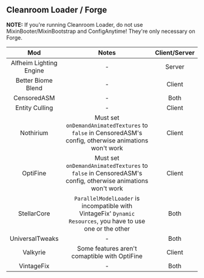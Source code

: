 ## Cleanroom Loader / Forge

**NOTE:** If you're running Cleanroom Loader, do not use MixinBooter/MixinBootstrap and ConfigAnytime! They're only necessary on Forge.

| Mod | Notes | Client/Server |
|:---:|:---:|:---:|
| Alfheim Lighting Engine | - | Server |
| Better Biome Blend | - | Client |
| CensoredASM | - | Both |
| Entity Culling | - | Client |
| Nothirium | Must set `onDemandAnimatedTextures` to `false` in CensoredASM's config, otherwise animations won't work | Client |
| OptiFine | Must set `onDemandAnimatedTextures` to `false` in CensoredASM's config, otherwise animations won't work | Client |
| StellarCore | `ParallelModelLoader` is incompatible with VintageFix' `Dynamic Resources`, you have to use one or the other | Both |
| UniversalTweaks | - | Both |
| Valkyrie | Some features aren't comaptible with OptiFine | Client | 
| VintageFix | - | Both |
